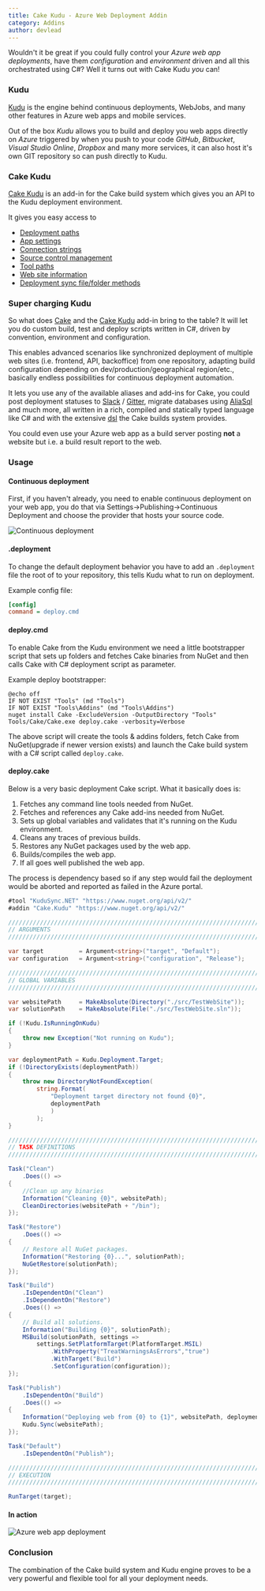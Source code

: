 ```yaml
---
title: Cake Kudu - Azure Web Deployment Addin
category: Addins
author: devlead
---
```


Wouldn't it be great if you could fully control your _Azure web app deployments_, have them _configuration_ and _environment_ driven and all this orchestrated using C#? Well it turns out with Cake Kudu _you_ can!

<!--excerpt-->

### Kudu

[Kudu](https://github.com/projectkudu/kudu) is the engine behind continuous deployments, WebJobs, and many other features in Azure web apps and mobile services.


Out of the box _Kudu_ allows you to build and deploy you web apps directly on _Azure_ triggered by when you push to your code _GitHub_, _Bitbucket_, _Visual Studio Online_, _Dropbox_ and many more services, it can also host it's own GIT repository so can push directly to Kudu.


### Cake Kudu

[Cake Kudu](https://github.com/WCOMAB/Cake.Kudu) is an add-in for the Cake build system which gives you an API to the Kudu deployment environment.

It gives you easy access to

* [Deployment paths](http://cakebuild.net/api/cake.kudu.provider/a5ae8623)
* [App settings](http://cakebuild.net/api/cake.kudu.provider/3d10564b/d3b19dd0)
* [Connection strings](http://cakebuild.net/api/cake.kudu.provider/3d10564b/43c2776d)
* [Source control management](http://cakebuild.net/api/cake.kudu.provider/499464bd)
* [Tool paths](http://cakebuild.net/api/cake.kudu.provider/eb1bc85d)
* [Web site information](http://cakebuild.net/api/cake.kudu.provider/fadcc0d6)
* [Deployment sync file/folder methods](http://cakebuild.net/api/cake.kudu.provider/3d10564b/10367dab)


### Super charging Kudu

So what does [Cake](http://cakebuild.net) and the [Cake Kudu](https://github.com/WCOMAB/Cake.Kudu) add-in bring to the table? It will let you do custom build, test and deploy scripts written in C#, driven by convention, environment and configuration.

This enables advanced scenarios like synchronized deployment of multiple web sites (i.e. frontend, API, backoffice) from one repository, adapting build configuration depending on dev/production/geographical region/etc., basically endless possibilities for continuous deployment automation.

It lets you use any of the available aliases and add-ins for Cake, you could post deployment statuses to [Slack](https://github.com/WCOMAB/Cake.Slack) / [Gitter](https://github.com/cake-contrib/Cake.Gitter), migrate databases using [AliaSql](https://github.com/RichiCoder1/Cake.AliaSql) and much more, all written in a rich, compiled and statically typed language like C# and with the extensive [dsl](http://cakebuild.net/dsl) the Cake builds system provides.

You could even use your Azure web app as a build server posting **not** a website but i.e. a build result report to the web.

### Usage

#### Continuous deployment
First, if you haven't already, you need to enable continuous deployment on your web app, you do that via Settings->Publishing->Continuous Deployment and choose the provider that hosts your source code.

![Continuous deployment](https://cloud.githubusercontent.com/assets/1647294/10564229/cc6e3ed8-75ab-11e5-9a58-bf7de894a673.png)


#### .deployment
To change the default deployment behavior you have to add an `.deployment` file the root of to your repository, this tells Kudu what to run on deployment.

Example config file:
```ini
[config]
command = deploy.cmd
```


#### deploy.cmd
To enable Cake from the Kudu environment we need a little bootstrapper script that sets up folders and fetches Cake binaries from NuGet and then calls Cake with C# deployment script as parameter.

Example deploy bootstrapper:
```dos
@echo off
IF NOT EXIST "Tools" (md "Tools")
IF NOT EXIST "Tools\Addins" (md "Tools\Addins")
nuget install Cake -ExcludeVersion -OutputDirectory "Tools"
Tools/Cake/Cake.exe deploy.cake -verbosity=Verbose
```
The above script will create the tools & addins folders, fetch Cake from NuGet(upgrade if newer version exists) and launch the Cake build system with a C# script called `deploy.cake`.


#### deploy.cake
Below is a very basic deployment Cake script.  What it basically does is:
1. Fetches any command line tools needed from NuGet.
2. Fetches and references any Cake add-ins needed from NuGet.
3. Sets up global variables and validates that it's running on the Kudu environment.
4. Cleans any traces of previous builds.
5. Restores any NuGet packages used by the web app.
6. Builds/compiles the web app.
7. If all goes well published the web app.

The process is dependency based so if any step would fail the deployment would be aborted and reported as failed in the Azure portal.

```csharp
#tool "KuduSync.NET" "https://www.nuget.org/api/v2/"
#addin "Cake.Kudu" "https://www.nuget.org/api/v2/"

///////////////////////////////////////////////////////////////////////////////
// ARGUMENTS
///////////////////////////////////////////////////////////////////////////////

var target          = Argument<string>("target", "Default");
var configuration   = Argument<string>("configuration", "Release");

///////////////////////////////////////////////////////////////////////////////
// GLOBAL VARIABLES
///////////////////////////////////////////////////////////////////////////////

var websitePath     = MakeAbsolute(Directory("./src/TestWebSite"));
var solutionPath    = MakeAbsolute(File("./src/TestWebSite.sln"));

if (!Kudu.IsRunningOnKudu)
{
    throw new Exception("Not running on Kudu");
}

var deploymentPath = Kudu.Deployment.Target;
if (!DirectoryExists(deploymentPath))
{
    throw new DirectoryNotFoundException(
        string.Format(
            "Deployment target directory not found {0}",
            deploymentPath
            )
        );
}

///////////////////////////////////////////////////////////////////////////////
// TASK DEFINITIONS
///////////////////////////////////////////////////////////////////////////////

Task("Clean")
    .Does(() =>
{
    //Clean up any binaries
    Information("Cleaning {0}", websitePath);
    CleanDirectories(websitePath + "/bin");
});

Task("Restore")
    .Does(() =>
{
    // Restore all NuGet packages.
    Information("Restoring {0}...", solutionPath);
    NuGetRestore(solutionPath);
});

Task("Build")
    .IsDependentOn("Clean")
    .IsDependentOn("Restore")
    .Does(() =>
{
    // Build all solutions.
    Information("Building {0}", solutionPath);
    MSBuild(solutionPath, settings =>
        settings.SetPlatformTarget(PlatformTarget.MSIL)
            .WithProperty("TreatWarningsAsErrors","true")
            .WithTarget("Build")
            .SetConfiguration(configuration));
});

Task("Publish")
    .IsDependentOn("Build")
    .Does(() =>
{
    Information("Deploying web from {0} to {1}", websitePath, deploymentPath);
    Kudu.Sync(websitePath);
});

Task("Default")
    .IsDependentOn("Publish");

///////////////////////////////////////////////////////////////////////////////
// EXECUTION
///////////////////////////////////////////////////////////////////////////////

RunTarget(target);
```

#### In action

![Azure web app deployment](https://cloud.githubusercontent.com/assets/1647294/10564139/7449fb3c-75a8-11e5-82ef-b06d4da4a13b.png)


### Conclusion

The combination of the Cake build system and Kudu engine proves to be a very powerful and flexible tool for all your deployment needs.
